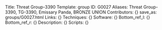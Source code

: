Title: Threat Group-3390
Template: group 
ID: G0027
Aliases: Threat Group-3390, TG-3390, Emissary Panda, BRONZE UNION
Contributors: {}
save_as: groups/G0027.html 
Links: {} 
Techniques: {} 
Software: {} 
Bottom_ref_l: {} 
Bottom_ref_r: {} 
Description: {} 
Scripts: {} 
